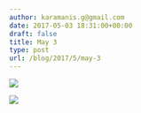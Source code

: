 ```yaml
---
author: karamanis.g@gmail.com
date: 2017-05-03 18:31:00+00:00
draft: false
title: May 3
type: post
url: /blog/2017/5/may-3
---
```




  
   ![](/images/2017-05-03-20175may-3/IMG_1031.jpg)

  

  
   ![](/images/2017-05-03-20175may-3/20170503-DSCF6423.jpg)

  


